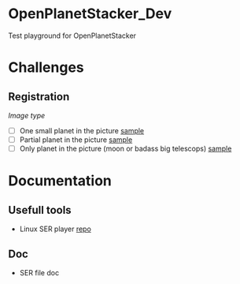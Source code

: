 # OpenPlanetStacker_Dev
Test playground for OpenPlanetStacker

# Challenges 

## Registration 
*Image type*
- [ ] One small planet in the picture [sample](https://www.astrobin.com/ynkp18/?q=saturn)
- [ ] Partial planet in the picture [sample](https://www.astrobin.com/s3zr4w/?q=moon)
- [ ] Only planet in the picture (moon or badass big telescops) [sample](https://www.astrobin.com/vofd5q/?q=moon)

# Documentation 
## Usefull tools
- Linux SER player [repo](https://github.com/cgarry/ser-player)

## Doc
- SER file doc
